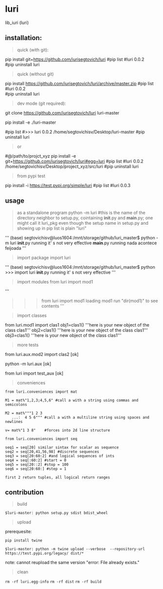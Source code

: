# luri
lib_iuri (luri)

## installation:

> quick (with git):

pip install git+https://github.com/iurisegtovich/luri
#pip list
#luri                               0.0.2               
#pip uninstall luri

> quick (without git)

pip install https://github.com/iurisegtovich/luri/archive/master.zip
#pip list
#luri                               0.0.2               
#pip uninstall luri

> dev mode (git required):

git clone https://github.com/iurisegtovich/luri luri-master

pip install -e ./luri-master

#pip list
#>>> luri                               0.0.2               /home/segtovichisv/Desktop/luri-master
#pip uninstall luri

> or

#@/path/to/projct_xyz
pip install -e git+https://github.com/iurisegtovich/luri#egg=luri
#pip list
#luri                               0.0.2               /home/segtovichisv/Desktop/project_xyz/src/luri
#pip uninstall luri

> from pypi test

pip install -i https://test.pypi.org/simple/luri
#pip list
#luri                               0.0.3               

## usage

> as a standalone program
python -m luri
#this is the name of the directory neighbor to setup.py, cointaining __init__.py and __main__.py; one might call it luri_pkg even though the setup name in setup.py and showing up in pip list is plain "luri"

'''
(base) segtovichisv@luos1604:/mnt/storage/github/luri_master$ python -m luri
    __init__.py running
    it' s not very effective
    __main__.py running
    nada acontece feijoada
'''

> import package
import luri

'''
(base) segtovichisv@luos1604:/mnt/storage/github/luri_master$ python
    >>> import luri
    __init__.py running
    it' s not very effective
'''

> import modules
from luri import mod1

'''
>>> from luri import mod1
loading mod1
run "dir(mod1)" to see contents
'''

> import classes

from luri.mod1 import clas1
obj1=clas1()
'''here is your new object of the class clas1'''
obj2=clas1()
'''here is your new object of the class clas1'''
obj3=clas1()
'''here is your new object of the class clas1'''

> more tests

from luri.aux.mod2 import clas2 [ok]

python -m luri.aux [ok]

from luri import test_aux [ok]

> conveniences

```
from luri.conveniences import mat

M1 = mat%"1,2,3;4,5,6" #call a with a string using commas and semicolons

M2 = mat%"""1 2 3 
   ...:  4 5 6""" #call a with a multiline string using spaces and newlines
   
v= mat%"1 3 8"    #forces into 2d line structure
```

```
from luri.conveniences import seq

seq1 = seq[20] similar sintax for scalar as sequence
seq2 = seq[20,41,56,98] #discrete sequences
seq3 = seq[20:60:2] #and logical sequences of ints
seq4 = seq[:60:2] #start = 0
seq5 = seq[20::2] #stop = 100
seq6 = seq[20:60:] #step = 1

first 2 return tuples, all logical return ranges
```

## contribution

> build
	
`$luri-master: python setup.py sdist bdist_wheel`

> upload
	
prerequesite:

`pip install twine`
	
`$luri-master: python -m twine upload --verbose  --repository-url https://test.pypi.org/legacy/ dist/*`

note: cannot reupload the same version "error: File already exists."

> clean

`rm -rf luri.egg-info`
`rm -rf dist`
`rm -rf build`
